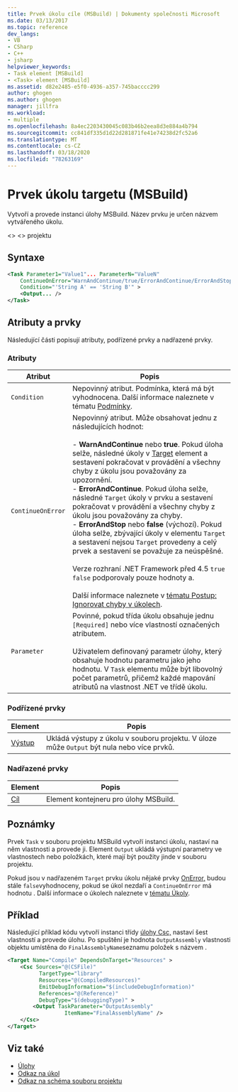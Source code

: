 ```yaml
---
title: Prvek úkolu cíle (MSBuild) | Dokumenty společnosti Microsoft
ms.date: 03/13/2017
ms.topic: reference
dev_langs:
- VB
- CSharp
- C++
- jsharp
helpviewer_keywords:
- Task element [MSBuild]
- <Task> element [MSBuild]
ms.assetid: d82e2485-e5f0-4936-a357-745bacccc299
author: ghogen
ms.author: ghogen
manager: jillfra
ms.workload:
- multiple
ms.openlocfilehash: 8a4ec2203430045c083b46b2eea8d3e884a4b794
ms.sourcegitcommit: cc841df335d1d22d281871fe41e74238d2fc52a6
ms.translationtype: MT
ms.contentlocale: cs-CZ
ms.lasthandoff: 03/18/2020
ms.locfileid: "78263169"
---
```

# <a name="task-element-of-target-msbuild"></a>Prvek úkolu targetu (MSBuild)

Vytvoří a provede instanci úlohy MSBuild. Název prvku je určen názvem vytvářeného úkolu.

 \<> \<> projektu

## <a name="syntax"></a>Syntaxe

```xml
<Task Parameter1="Value1"... ParameterN="ValueN"
    ContinueOnError="WarnAndContinue/true/ErrorAndContinue/ErrorAndStop/false"
    Condition="'String A' == 'String B'" >
    <Output... />
</Task>
```

## <a name="attributes-and-elements"></a>Atributy a prvky

 Následující části popisují atributy, podřízené prvky a nadřazené prvky.

### <a name="attributes"></a>Atributy

|Atribut|Popis|
|---------------|-----------------|
|`Condition`|Nepovinný atribut. Podmínka, která má být vyhodnocena. Další informace naleznete v tématu [Podmínky](../msbuild/msbuild-conditions.md).|
|`ContinueOnError`|Nepovinný atribut. Může obsahovat jednu z následujících hodnot:<br /><br /> -   **WarnAndContinue** nebo **true**. Pokud úloha selže, následné úkoly v [Target](../msbuild/target-element-msbuild.md) element a sestavení pokračovat v provádění a všechny chyby z úkolu jsou považovány za upozornění.<br />-   **ErrorAndContinue**. Pokud úloha selže, následné `Target` úkoly v prvku a sestavení pokračovat v provádění a všechny chyby z úkolu jsou považovány za chyby.<br />-   **ErrorAndStop** nebo **false** (výchozí). Pokud úloha selže, zbývající úkoly v elementu `Target` a sestavení nejsou `Target` provedeny a celý prvek a sestavení se považuje za neúspěšné.<br /><br /> Verze rozhraní .NET Framework před 4.5 `true` `false` podporovaly pouze hodnoty a.<br /><br /> Další informace naleznete v [tématu Postup: Ignorovat chyby v úkolech](../msbuild/how-to-ignore-errors-in-tasks.md).|
|`Parameter`|Povinné, pokud třída úkolu obsahuje jednu `[Required]` nebo více vlastností označených atributem.<br /><br /> Uživatelem definovaný parametr úlohy, který obsahuje hodnotu parametru jako jeho hodnotu. V `Task` elementu může být libovolný počet parametrů, přičemž každé mapování atributů na vlastnost .NET ve třídě úkolu.|

### <a name="child-elements"></a>Podřízené prvky

|Element|Popis|
|-------------|-----------------|
|[Výstup](../msbuild/output-element-msbuild.md)|Ukládá výstupy z úkolu v souboru projektu. V úloze může `Output` být nula nebo více prvků.|

### <a name="parent-elements"></a>Nadřazené prvky

| Element | Popis |
| - | - |
| [Cíl](../msbuild/target-element-msbuild.md) | Element kontejneru pro úlohy MSBuild. |

## <a name="remarks"></a>Poznámky

 Prvek `Task` v souboru projektu MSBuild vytvoří instanci úkolu, nastaví na něm vlastnosti a provede ji. Element `Output` ukládá výstupní parametry ve vlastnostech nebo položkách, které mají být použity jinde v souboru projektu.

 Pokud jsou v nadřazeném `Target` prvku úkolu nějaké prvky [OnError,](../msbuild/onerror-element-msbuild.md) budou stále `false`vyhodnoceny, pokud se úkol nezdaří a `ContinueOnError` má hodnotu . Další informace o úkolech naleznete v [tématu Úkoly](../msbuild/msbuild-tasks.md).

## <a name="example"></a>Příklad

 Následující příklad kódu vytvoří instanci třídy [úlohy Csc,](../msbuild/csc-task.md) nastaví šest vlastností a provede úlohu. Po spuštění je hodnota `OutputAssembly` vlastnosti objektu umístěna do `FinalAssemblyName`seznamu položek s názvem .

```xml
<Target Name="Compile" DependsOnTarget="Resources" >
    <Csc Sources="@(CSFile)"
          TargetType="library"
          Resources="@(CompiledResources)"
          EmitDebugInformation="$(includeDebugInformation)"
          References="@(Reference)"
          DebugType="$(debuggingType)" >
        <Output TaskParameter="OutputAssembly"
                  ItemName="FinalAssemblyName" />
    </Csc>
</Target>
```

## <a name="see-also"></a>Viz také

- [Úlohy](../msbuild/msbuild-tasks.md)
- [Odkaz na úkol](../msbuild/msbuild-task-reference.md)
- [Odkaz na schéma souboru projektu](../msbuild/msbuild-project-file-schema-reference.md)
